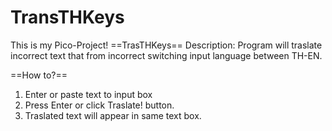 # TransTHKeys
This is my Pico-Project!
==TrasTHKeys==
Description:
  Program will traslate incorrect text that from incorrect switching input language between TH-EN.

==How to?==
  1. Enter or paste text to input box
  2. Press Enter or click Traslate! button.
  3. Traslated text will appear in same text box.

